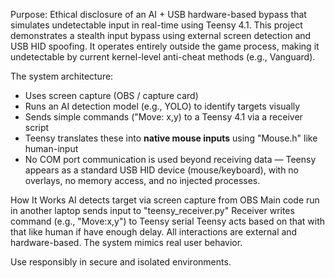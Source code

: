 Purpose: Ethical disclosure of an AI + USB hardware-based bypass that simulates undetectable input in real-time using Teensy 4.1.
This project demonstrates a stealth input bypass using external screen detection and USB HID spoofing. It operates entirely outside the game process, making it undetectable by current kernel-level anti-cheat methods (e.g., Vanguard).

The system architecture:
- Uses screen capture (OBS / capture card)
- Runs an AI detection model (e.g., YOLO) to identify targets visually
- Sends simple commands ("Move: x,y) to a Teensy 4.1 via a receiver script
- Teensy translates these into **native mouse inputs** using "Mouse.h" like human-input
- No COM port communication is used beyond receiving data — Teensy appears as a standard USB HID device (mouse/keyboard), with no overlays, no memory access, and no injected processes.

How It Works
AI detects target via screen capture from OBS
Main code run in another laptop sends input to "teensy_receiver.py"
Receiver writes command (e.g., "Move:x,y") to Teensy serial
Teensy acts based on that with that like human if have enough delay.
All interactions are external and hardware-based. The system mimics real user behavior.

Use responsibly in secure and isolated environments.
